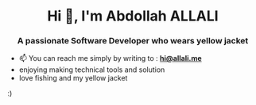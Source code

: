 <h1 align="center">Hi 👋, I'm Abdollah ALLALI</h1>
<h3 align="center">A passionate Software Developer who wears yellow jacket</h3>

- 📫 You can reach me simply by writing to : **hi@allali.me**
- enjoying making technical tools and solution
- love fishing and my yellow jacket
 
:)
